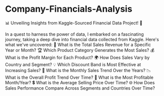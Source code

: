 # Company-Financials-Analysis

📊 Unveiling Insights from Kaggle-Sourced Financial Data Project! 💼

In a quest to harness the power of data, I embarked on a fascinating journey, taking a deep dive into financial data collected from Kaggle. Here's what we've uncovered:
🚀 What is the Total Sales Revenue for a Specific Year or Month?
🏆 Which Product Category Generates the Most Sales?
💰 What is the Profit Margin for Each Product?
🌍 How Does Sales Vary by Country and Segment?
💡 Which Discount Band is Most Effective at Increasing Sales?
📆 What is the Monthly Sales Trend Over the Years?
📉 What is the Overall Profit Trend Over Time?
💼 What is the Most Profitable Month/Year?
💲 What is the Average Selling Price Over Time?
🌐 How Does Sales Performance Compare Across Segments and Countries Over Time?

